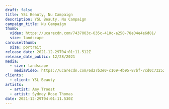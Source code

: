 ```yaml
---
draft: false
title: YSL Beauty, Nu Campaign
description: YSL Beauty, Nu Campaign
campaign_title: Nu Campaign
thumb:
  video: https://ucarecdn.com/7437003c-035c-410c-a258-78e04e4e6d81/
  size: landscape
carouselthumb:
  size: portrait
release_date: 2021-12-29T04:01:11.512Z
release_date_public: 12/28/2021
media:
  - size: landscape
    mediaVideo: https://ucarecdn.com/6d27b3e0-c169-4b95-87bf-7cd0c7325212/
clients:
  - client: YSL Beauty
artists:
  - artist: Amy Troost
  - artist: Sydney Rose Thomas
date: 2021-12-29T04:01:11.530Z
---
```

